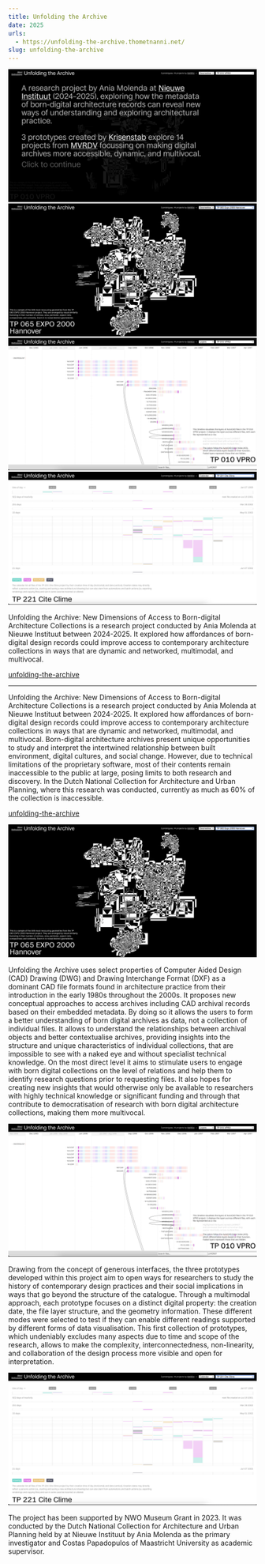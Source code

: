 ```yaml
---
title: Unfolding the Archive
date: 2025
urls:
  - https://unfolding-the-archive.thometnanni.net/
slug: unfolding-the-archive
---
```



![Preview 1](/media/unfolding_1.png)
![Preview 2](/media/unfolding_4.png)
![Preview 3](/media/unfolding_2.png)
![Preview 4](/media/unfolding_5.png)


Unfolding the Archive: New Dimensions of Access to Born-digital Architecture Collections is a research project conducted by Ania Molenda at Nieuwe Instituut between 2024-2025. It explored how affordances of born-digital design records could improve access to contemporary architecture collections in ways that are dynamic and networked, multimodal, and multivocal.

[unfolding-the-archive](https://unfolding-the-archive.thometnanni.net/)


---

Unfolding the Archive: New Dimensions of Access to Born-digital Architecture Collections is a research project conducted by Ania Molenda at Nieuwe Instituut between 2024-2025. It explored how affordances of born-digital design records could improve access to contemporary architecture collections in ways that are dynamic and networked, multimodal, and multivocal. Born-digital architecture archives present unique opportunities to study and interpret the intertwined relationship between built environment, digital cultures, and social change. However, due to technical limitations of the proprietary software, most of their contents remain inaccessible to the public at large, posing limits to both research and discovery. In the Dutch National Collection for Architecture and Urban Planning, where this research was conducted, currently as much as 60% of the collection is inaccessible.

[unfolding-the-archive](https://unfolding-the-archive.thometnanni.net/)

![Preview 1](/media/unfolding_4.png)


Unfolding the Archive uses select properties of Computer Aided Design (CAD) Drawing (DWG) and Drawing Interchange Format (DXF) as a dominant CAD file formats found in architecture practice from their introduction in the early 1980s throughout the 2000s. It proposes new conceptual approaches to access archives including CAD archival records based on their embedded metadata. By doing so it allows the users to form a better understanding of born digital archives as data, not a collection of individual files. It allows to understand the relationships between archival objects and better contextualise archives, providing insights into the structure and unique characteristics of individual collections, that are impossible to see with a naked eye and without specialist technical knowledge. On the most direct level it aims to stimulate users to engage with born digital collections on the level of relations and help them to identify research questions prior to requesting files. It also hopes for creating new insights that would otherwise only be available to researchers with highly technical knowledge or significant funding and through that contribute to democratisation of research with born digital architecture collections, making them more multivocal.

![Preview 2](/media/unfolding_2.png)

Drawing from the concept of generous interfaces, the three prototypes developed within this project aim to open ways for researchers to study the history of contemporary design practices and their social implications in ways that go beyond the structure of the catalogue. Through a multimodal approach, each prototype focuses on a distinct digital property: the creation date, the file layer structure, and the geometry information. These different modes were selected to test if they can enable different readings supported by different forms of data visualisation. This first collection of prototypes, which undeniably excludes many aspects due to time and scope of the research, allows to make the complexity, interconnectedness, non-linearity, and collaboration of the design process more visible and open for interpretation.

![Preview 4](/media/unfolding_5.png)


The project has been supported by NWO Museum Grant in 2023. It was conducted by the Dutch National Collection for Architecture and Urban Planning held by at Nieuwe Instituut by Ania Molenda as the primary investigator and Costas Papadopulos of Maastricht University as academic supervisor.

